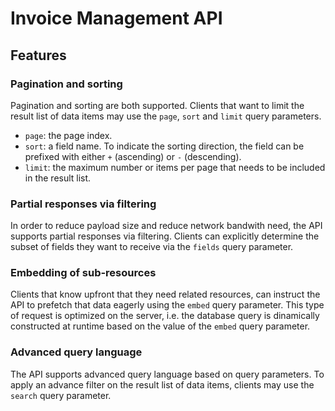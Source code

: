 # Invoice Management API

## Features

### Pagination and sorting
Pagination and sorting are both supported. Clients that want to limit the result list of data items may use the `page`, `sort` and `limit` query parameters. 

- `page`: the page index.
- `sort`: a field name. To indicate the sorting direction, the field can be prefixed with either `+` (ascending) or `-` (descending).
- `limit`: the maximum number or items per page that needs to be included in the result list.


### Partial responses via filtering

In order to reduce payload size and reduce network bandwith need, the API supports partial responses via filtering. Clients can explicitly determine the subset of fields they want to receive via the `fields` query parameter.

### Embedding of sub-resources

Clients that know upfront that they need related resources, can instruct the API to prefetch that data eagerly using the `embed` query parameter. This type of request is optimized on the server, i.e. the database query is dinamically constructed at runtime based on the value of the `embed` query parameter.

### Advanced query language
The API supports advanced query language based on query parameters. To apply an advance filter on the result list of data items, clients may use the `search` query parameter.




